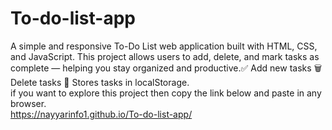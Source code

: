 # To-do-list-app
A simple and responsive To-Do List web application built with HTML, CSS, and JavaScript. This project allows users to add, delete, and mark tasks as complete — helping you stay organized and productive.✅ Add new tasks  🗑️ Delete tasks  💾 Stores tasks in localStorage.<br>
if you want to explore this project then copy the link below and paste in any browser.<br>
 https://nayyarinfo1.github.io/To-do-list-app/


